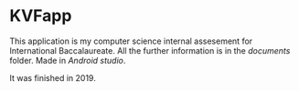 # KVFapp

This application is my computer science internal assesement for International Baccalaureate. All the further information is in the *documents* folder.
Made in *Android studio*. 

It was finished in 2019.
